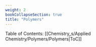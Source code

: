 ```yaml
---
weight: 2
bookCollapseSection: true
title: "Polymers"
---
```

Table of Contents: [[Chemistry_s/Applied Chemistry/Polymers/Polymers|ToC]]